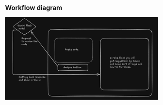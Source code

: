 ## Workflow diagram
![Preview](https://raw.githubusercontent.com/Pushkarmondal/Ai_code_review/main/Screenshot%202025-07-01%20at%2000.25.42.png)
